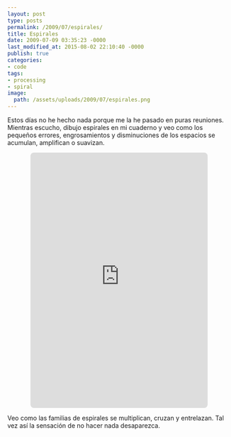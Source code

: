 ```yaml
---
layout: post
type: posts
permalink: /2009/07/espirales/
title: Espirales
date: 2009-07-09 03:35:23 -0000
last_modified_at: 2015-08-02 22:10:40 -0000
publish: true
categories:
- code
tags:
- processing
- spiral
image:
  path: /assets/uploads/2009/07/espirales.png
---
```

Estos días no he hecho nada porque me la he pasado en puras reuniones. Mientras escucho, dibujo espirales en mi cuaderno y veo como los pequeños errores, engrosamientos y disminuciones de los espacios se acumulan, amplifican o suavizan.

<iframe src="https://openprocessing.org/sketch/2808/embed/" style="border: none; display: block; width: 400px; margin: 0 auto; height: 575px; border-radius: 1ex;"></iframe>

Veo como las familias de espirales se multiplican, cruzan y entrelazan. Tal vez así la sensación de no hacer nada desaparezca.
